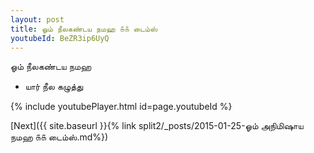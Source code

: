 ```yaml
---
layout: post
title: ஓம் நீலகண்டய நமஹ ௧௧ டைம்ஸ்
youtubeId: BeZR3ip6UyQ
---
```

 
 
 ஓம் நீலகண்டய நமஹ  
 
 -  யார் நீல கழுத்து 
 
  
 
  
 
 
 
 
 
 


{% include youtubePlayer.html id=page.youtubeId %}
 
[Next]({{ site.baseurl }}{% link  split2/_posts/2015-01-25-ஓம் அநிமிஷாய நமஹ ௧௧ டைம்ஸ்.md%})
 
